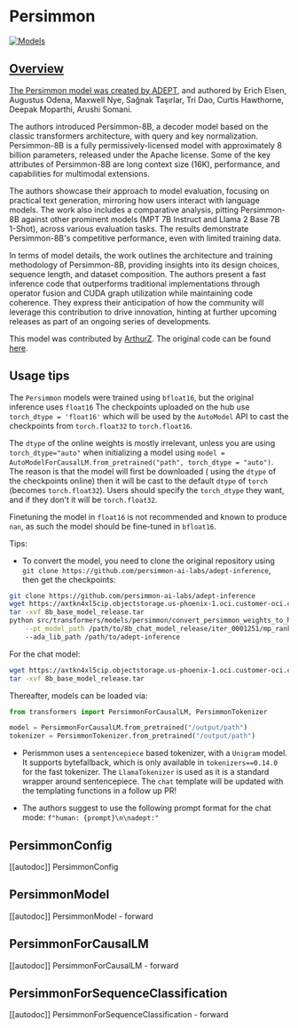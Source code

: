 <!--Copyright 2023 The HuggingFace Team. All rights reserved.

Licensed under the Apache License, Version 2.0 (the "License"); you may not use this file except in compliance with
the License. You may obtain a copy of the License at

http://www.apache.org/licenses/LICENSE-2.0

Unless required by applicable law or agreed to in writing, software distributed under the License is distributed on
an "AS IS" BASIS, WITHOUT WARRANTIES OR CONDITIONS OF ANY KIND, either express or implied. See the License for the
specific language governing permissions and limitations under the License.

⚠️ Note that this file is in Markdown but contain specific syntax for our doc-builder (similar to MDX) that may not be
rendered properly in your Markdown viewer.

-->

# Persimmon

<div class="flex flex-wrap space-x-1">
<a href="https://huggingface.co/models?filter=persimmon">
<img alt="Models" src="https://img.shields.io/badge/All_model_pages-persimmon-blueviolet">
</div>

## Overview

The Persimmon model was created by [ADEPT](https://www.adept.ai/blog/persimmon-8b), and authored by Erich Elsen, Augustus Odena, Maxwell Nye, Sağnak Taşırlar, Tri Dao, Curtis Hawthorne, Deepak Moparthi, Arushi Somani.

The authors introduced Persimmon-8B, a decoder model based on the classic transformers architecture, with query and key normalization. Persimmon-8B is a fully permissively-licensed model with approximately 8 billion parameters, released under the Apache license.  Some of the key attributes of Persimmon-8B are long context size (16K), performance, and capabilities for multimodal extensions.

The authors showcase their approach to model evaluation, focusing on practical text generation, mirroring how users interact with language models. The work also includes a comparative analysis, pitting Persimmon-8B against other prominent models (MPT 7B Instruct and Llama 2 Base 7B 1-Shot), across various evaluation tasks. The results demonstrate Persimmon-8B's competitive performance, even with limited training data.

In terms of model details, the work outlines the architecture and training methodology of Persimmon-8B, providing insights into its design choices, sequence length, and dataset composition. The authors present a fast inference code that outperforms traditional implementations through operator fusion and CUDA graph utilization while maintaining code coherence. They express their anticipation of how the community will leverage this contribution to drive innovation, hinting at further upcoming releases as part of an ongoing series of developments.

This model was contributed by [ArthurZ](https://huggingface.co/ArthurZ).
The original code can be found [here](https://github.com/persimmon-ai-labs/adept-inference).

## Usage tips

<Tip warning={true}>

The `Persimmon` models were trained using `bfloat16`, but the original inference uses `float16` The checkpoints uploaded on the hub use `torch_dtype = 'float16'` which will be
used by the `AutoModel` API to cast the checkpoints from `torch.float32` to `torch.float16`. 

The `dtype` of the online weights is mostly irrelevant, unless you are using `torch_dtype="auto"` when initializing a model using `model = AutoModelForCausalLM.from_pretrained("path", torch_dtype = "auto")`. The reason is that the model will first be downloaded ( using the `dtype` of the checkpoints online) then it will be cast to the default `dtype` of `torch` (becomes `torch.float32`). Users should specify the `torch_dtype` they want, and if they don't it will be `torch.float32`.

Finetuning the model in `float16` is not recommended and known to produce `nan`, as such the model should be fine-tuned in `bfloat16`.

</Tip>


Tips:

- To convert the model, you need to clone the original repository using `git clone https://github.com/persimmon-ai-labs/adept-inference`, then get the checkpoints:

```bash
git clone https://github.com/persimmon-ai-labs/adept-inference
wget https://axtkn4xl5cip.objectstorage.us-phoenix-1.oci.customer-oci.com/n/axtkn4xl5cip/b/adept-public-data/o/8b_base_model_release.tar
tar -xvf 8b_base_model_release.tar
python src/transformers/models/persimmon/convert_persimmon_weights_to_hf.py  --input_dir /path/to/downloaded/persimmon/weights/ --output_dir /output/path \
    --pt_model_path /path/to/8b_chat_model_release/iter_0001251/mp_rank_00/model_optim_rng.pt
    --ada_lib_path /path/to/adept-inference
```

For the chat model:
```bash
wget https://axtkn4xl5cip.objectstorage.us-phoenix-1.oci.customer-oci.com/n/axtkn4xl5cip/b/adept-public-data/o/8b_chat_model_release.tar
tar -xvf 8b_base_model_release.tar
```

Thereafter, models can be loaded via:

```py
from transformers import PersimmonForCausalLM, PersimmonTokenizer

model = PersimmonForCausalLM.from_pretrained("/output/path")
tokenizer = PersimmonTokenizer.from_pretrained("/output/path")
```


- Perismmon uses a `sentencepiece` based tokenizer, with a `Unigram` model. It supports bytefallback, which is only available in `tokenizers==0.14.0` for the fast tokenizer.
The `LlamaTokenizer` is used as it is a standard wrapper around sentencepiece. The `chat` template will be updated with the templating functions in a follow up PR!

- The authors suggest to use the following prompt format for the chat mode: `f"human: {prompt}\n\nadept:"`


## PersimmonConfig

[[autodoc]] PersimmonConfig

## PersimmonModel

[[autodoc]] PersimmonModel
    - forward

## PersimmonForCausalLM

[[autodoc]] PersimmonForCausalLM
    - forward

## PersimmonForSequenceClassification

[[autodoc]] PersimmonForSequenceClassification
    - forward
